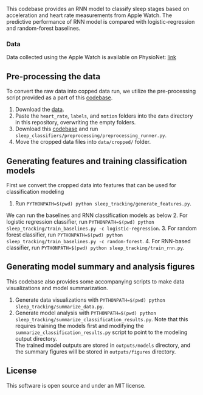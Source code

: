 This codebase provides an RNN model to classify sleep stages based on acceleration and heart rate measurements from Apple Watch. The predictive performance of RNN model is compared with logistic-regression and random-forest baselines. 

### Data

Data collected using the Apple Watch is available on PhysioNet: [link](https://alpha.physionet.org/content/sleep-accel/1.0.0/)

## Pre-processing the data

To convert the raw data into copped data run, we utilize the pre-processing script provided as a part of this [codebase](https://github.com/ojwalch/sleep_classifiers/). 
1. Download the [data](https://alpha.physionet.org/content/sleep-accel/1.0.0/).
2. Paste the `heart_rate`, `labels`, and `motion` folders into the `data` directory in this repository, overwriting the empty folders.
3. Download this [codebase](https://github.com/ojwalch/sleep_classifiers/) and run `sleep_classifiers/preprocessing/preprocessing_runner.py`.
4. Move the cropped data files into `data/cropped/` folder.   

## Generating features and training classification models

First we convert the cropped data into features that can be used for classification modeling
1. Run `PYTHONPATH=$(pwd) python sleep_tracking/generate_features.py`.

We can run the baselines and RNN classification models as below 
2. For logistic regression classifier, run `PYTHONPATH=$(pwd) python sleep_tracking/train_baselines.py -c logistic-regression`.
3. For random forest classifier, run `PYTHONPATH=$(pwd) python sleep_tracking/train_baselines.py -c random-forest`.
4. For RNN-based classifier, run `PYTHONPATH=$(pwd) python sleep_tracking/train_rnn.py`.


## Generating model summary and analysis figures
This codebase also provides some accompanying scripts to make data visualizations and model summarization. 
1. Generate data visualizations with `PYTHONPATH=$(pwd) python sleep_tracking/summarize_data.py`.
2. Generate model analysis with `PYTHONPATH=$(pwd) python sleep_tracking/summarize_classification_results.py`. Note that this requires training the models first and modifying the `summarize_classification_results.py` script to point to the modeling output directory.   
The trained model outputs are stored in  `outputs/models` directory, and the summary figures will be stored in `outputs/figures` directory. 

## License

This software is open source and under an MIT license.
